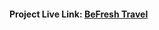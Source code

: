 <h4>Project Live Link: <a href="https://juwel-771.github.io/Be-Fresh-Travel/">BeFresh Travel</a></h4>
